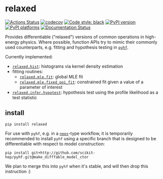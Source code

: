 # relaxed

[![Actions Status][actions-badge]][actions-link]
[![codecov](https://codecov.io/gh/gradhep/relaxed/branch/main/graph/badge.svg?token=CJLGC7H7NY)](https://codecov.io/gh/gradhep/relaxed)
[![Code style: black][black-badge]][black-link]
[![PyPI version][pypi-version]][pypi-link]
[![PyPI platforms][pypi-platforms]][pypi-link]
[![Documentation Status][rtd-badge]][rtd-link]




[actions-badge]:            https://github.com/gradhep/relaxed/workflows/CI/badge.svg
[actions-link]:             https://github.com/gradhep/relaxed/actions
[black-badge]:              https://img.shields.io/badge/code%20style-black-000000.svg
[black-link]:               https://github.com/psf/black
[conda-badge]:              https://img.shields.io/conda/vn/conda-forge/relaxed
[conda-link]:               https://github.com/conda-forge/relaxed-feedstock
[github-discussions-badge]: https://img.shields.io/static/v1?label=Discussions&message=Ask&color=blue&logo=github
[github-discussions-link]:  https://github.com/gradhep/relaxed/discussions
[gitter-badge]:             https://badges.gitter.im/https://github.com/gradhep/relaxed/community.svg
[gitter-link]:              https://gitter.im/https://github.com/gradhep/relaxed/community?utm_source=badge&utm_medium=badge&utm_campaign=pr-badge
[pypi-link]:                https://pypi.org/project/relaxed/
[pypi-platforms]:           https://img.shields.io/pypi/pyversions/relaxed
[pypi-version]:             https://badge.fury.io/py/relaxed.svg
[rtd-badge]:                https://readthedocs.org/projects/relaxed/badge/?version=latest
[rtd-link]:                 https://relaxed.readthedocs.io/en/latest/?badge=latest
[sk-badge]:                 https://scikit-hep.org/assets/images/Scikit--HEP-Project-blue.svg


Provides differentiable ("relaxed") versions of common operations in high-energy physics. Where possible, function APIs try to mimic their commonly used counterparts, e.g. fitting and hypothesis testing in [`pyhf`](github.com/scikit-hep/pyhf).

Currently implemented:
- [`relaxed.hist`](src/relaxed/ops/histograms.py): histograms via kernel density estimation
- fitting routines:
  - [`relaxed.mle.fit`](src/relaxed/mle/global_fit.py): global MLE fit
  - [`relaxed.mle.fixed_poi_fit`](src/relaxed/infer/hypothesis_test.py): constrained fit given a value of a parameter of interest
- [`relaxed.infer.hypotest`](src/relaxed/infer/hypothesis_test.py): hypothesis test using the profile likelihood as a test statistic

## install
```
pip install relaxed
```

For use with `pyhf`, e.g. in a [`neos`](github.com/gradhep/neos)-type workflow, it is temporarily recommended to install `pyhf` using a specific branch that is designed to be differentiable with respect to model construction:

```
pip install git+http://github.com/scikit-hep/pyhf.git@make_difffable_model_ctor
```
We plan to merge this into `pyhf` when it's stable, and will then drop this instruction :)
